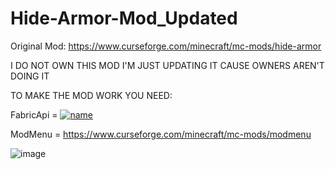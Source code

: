 # Hide-Armor-Mod_Updated

Original Mod: https://www.curseforge.com/minecraft/mc-mods/hide-armor

I DO NOT OWN THIS MOD I'M JUST UPDATING IT CAUSE OWNERS AREN'T DOING IT

TO MAKE THE MOD WORK YOU NEED:

FabricApi = [![name](https://i.imgur.com/Ol1Tcf8.png)](https://www.curseforge.com/minecraft/mc-mods/fabric-api)

ModMenu = https://www.curseforge.com/minecraft/mc-mods/modmenu

![image](https://gyazo.com/e2385eda923e2874bf4b5221323df1d0.gif)
